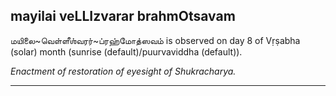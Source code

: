 ## mayilai veLLIzvarar brahmOtsavam
மயிலை~வெள்ளீஶ்வரர்~ப்ரஹ்மோத்ஸவம் is observed on day 8 of Vṛṣabha (solar) month (sunrise (default)/puurvaviddha (default)).

_Enactment of restoration of eyesight of Shukracharya._

---

